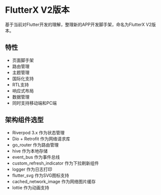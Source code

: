 # FlutterX V2版本

基于当前对Flutter开发的理解，整理新的APP开发脚手架，命名为FlutterX V2版本。

## 特性

* 页面脚手架
* 路由管理
* 主题管理
* 国际化支持
* RTL支持
* 响应式布局
* 数据管理
* 同时支持移动端和PC端

## 架构组件选型

* Riverpod 3.x 作为状态管理
* Dio + Retrofit 作为网络请求库
* go_router 作为路由管理
* hive 作为本地存储
* event_bus 作为事件总线
* custom_refresh_indicator 作为下拉刷新组件
* logger 作为日志打印
* flutter_svg 作为SVG图标支持
* cached_network_image 作为网络图片缓存
* lottie 作为动画支持